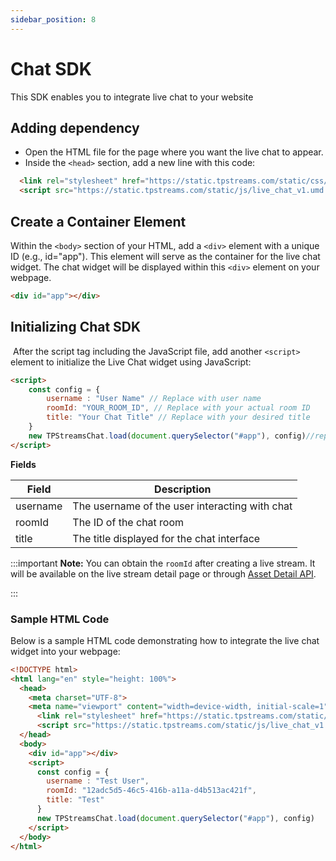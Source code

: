 ```yaml
---
sidebar_position: 8
---
```


# Chat SDK
This SDK enables you to integrate live chat to your website

## Adding dependency

- Open the HTML file for the page where you want the live chat to appear.
- Inside the `<head>` section, add a new line with this code:

```html
  <link rel="stylesheet" href="https://static.tpstreams.com/static/css/live_chat_v1.css">
  <script src="https://static.tpstreams.com/static/js/live_chat_v1.umd.cjs"></script>
```
## Create a Container Element

Within the `<body>` section of your HTML, add a `<div>` element with a unique ID (e.g., id="app"). This element will serve as the container for the live chat widget. The chat widget will be displayed within this `<div>` element on your webpage.

```html
<div id="app"></div>
```

## Initializing Chat SDK
 After the script tag including the JavaScript file, add another `<script>` element to initialize the Live Chat widget using JavaScript:

```html
<script>
    const config = {
        username : "User Name" // Replace with user name
        roomId: "YOUR_ROOM_ID", // Replace with your actual room ID
        title: "Your Chat Title" // Replace with your desired title
    }
    new TPStreamsChat.load(document.querySelector("#app"), config)//replace id with container element id
</script>
```

**Fields**

| Field    | Description                                     |
|----------|-------------------------------------------------|
| username | The username of the user interacting with chat  |
| roomId   | The ID of the chat room                         |
| title    | The title displayed for the chat interface      |


:::important
**Note:** You can obtain the `roomId` after creating a live stream. It will be available on the live stream detail page or through [Asset Detail API](../server-api/assets#get-individual-asset-details).

:::

### Sample HTML Code

Below is a sample HTML code demonstrating how to integrate the live chat widget into your webpage:

```html
<!DOCTYPE html>
<html lang="en" style="height: 100%">
  <head>
    <meta charset="UTF-8">
    <meta name="viewport" content="width=device-width, initial-scale=1">
      <link rel="stylesheet" href="https://static.tpstreams.com/static/css/live_chat_v1.css">
      <script src="https://static.tpstreams.com/static/js/live_chat_v1.umd.cjs"></script>
  </head>
  <body>
    <div id="app"></div>
    <script>
      const config = {
        username : "Test User",
        roomId: "12adc5d5-46c5-416b-a11a-d4b513ac421f",
        title: "Test"
      }
      new TPStreamsChat.load(document.querySelector("#app"), config)
    </script>
  </body>
</html>
```